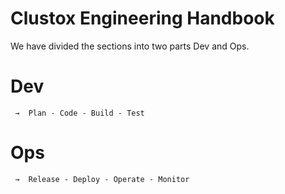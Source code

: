 # Clustox Engineering Handbook

We have divided the sections into two parts Dev and Ops.

# Dev
     →  Plan - Code - Build - Test
# Ops
     →  Release - Deploy - Operate - Monitor
